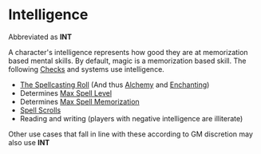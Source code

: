 # Intelligence

Abbreviated as **INT**

A character's intelligence represents how good they are at memorization based mental skills. By default, magic is a memorization based skill. The following [Checks](../../Game%20Procedures/Check.md) and systems use intelligence.

- [The Spellcasting Roll](../../Magic/Spellcasting.md#The%20Spellcasting%20Roll) (And thus [Alchemy](../../Magic/Alchemy/Alchemy.md) and [Enchanting](../../Magic/Enchanting/Enchanting.md))
- Determines [Max Spell Level](../../Magic/Spell%20Level.md#Max%20Spell%20Level)
- Determines [Max Spell Memorization](../../Magic/Spell%20Memorization.md#Spell%20Memorization)
- [Spell Scrolls](../../Magic/Spell%20Scrolls.md)
- Reading and writing (players with negative intelligence are illiterate)

Other use cases that fall in line with these according to GM discretion may also use **INT**